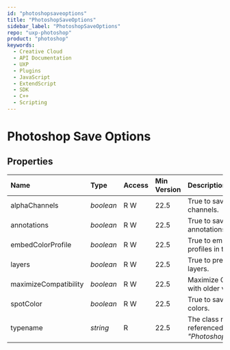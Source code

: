 ```yaml
---
id: "photoshopsaveoptions"
title: "PhotoshopSaveOptions"
sidebar_label: "PhotoshopSaveOptions"
repo: "uxp-photoshop"
product: "photoshop"
keywords:
  - Creative Cloud
  - API Documentation
  - UXP
  - Plugins
  - JavaScript
  - ExtendScript
  - SDK
  - C++
  - Scripting
---
```


# Photoshop Save Options

## Properties

| Name | Type | Access | Min Version | Description |
| :------ | :------ | :------ | :------ | :------ |
| alphaChannels | *boolean* | R W | 22.5 | True to save the alpha channels. |
| annotations | *boolean* | R W | 22.5 | True to save the annotations. |
| embedColorProfile | *boolean* | R W | 22.5 | True to embed the color profiles in the document. |
| layers | *boolean* | R W | 22.5 | True to preserve the layers. |
| maximizeCompatibility | *boolean* | R W | 22.5 | Maximize Compatibility with older versions |
| spotColor | *boolean* | R W | 22.5 | True to save the spot colors. |
| typename | *string* | R | 22.5 | The class name of the referenced object: *&quot;PhotoshopSaveOptions&quot;*. |
